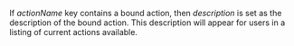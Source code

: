 If _actionName_ key contains a bound action, then _description_ is set as the description of the bound action. This description will appear for users in a listing of current actions available.